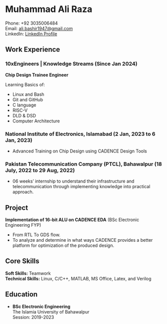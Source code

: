 # Muhammad Ali Raza

Phone: +92 3035006484  
Email: ali.bashir1947@gmail.com  
LinkedIn: [LinkedIn Profile](https://www.linkedin.com/in/your-profile)

## Work Experience

### 10xEngineers | Knowledge Streams (Since Jan 2024)
**Chip Design Trainee Engineer**

Learning Basics of:
- Linux and Bash
- Git and GitHub
- C language
- RISC-V
- DLD & DSD
- Computer Architecture

### National Institute of Electronics, Islamabad (2 Jan, 2023 to 6 Jan, 2023)
- Advanced Training on Chip Design using CADENCE Design Tools

### Pakistan Telecommunication Company (PTCL), Bahawalpur (18 July, 2022 to 29 Aug, 2022)
- 06 weeks’ internship to understand their infrastructure and telecommunication through implementing knowledge into practical approach.

## Project
**Implementation of 16-bit ALU on CADENCE EDA** (BSc Electronic Engineering FYP)

- From RTL To GDS flow.
- To analyze and determine in what ways CADENCE provides a better platform for optimization of the produced design. 

## Core Skills
**Soft Skills:** Teamwork  
**Technical Skills:** Linux, C/C++, MATLAB, MS Office, Latex, and Verilog    

## Education
- **BSc Electronic Engineering**  
  The Islamia University of Bahawalpur  
  Session: 2019-2023
